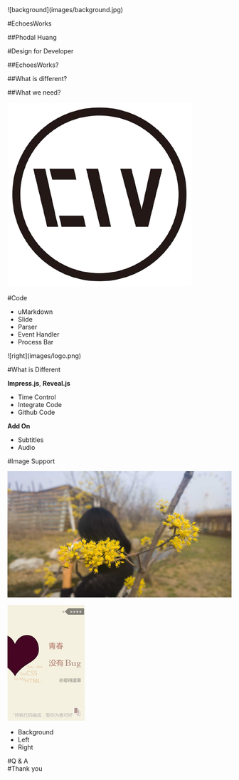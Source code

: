 <section>
![background](images/background.jpg)

#EchoesWorks

##Phodal Huang
  
</section>
<section>

#Design for Developer

##EchoesWorks?

##What is different?

##What we need?
</section>
<section>

![left](images/logo.png)

#Code

* uMarkdown
* Slide
* Parser
* Event Handler
* Process Bar

</section>
<section>
![right](images/logo.png)

#What is Different 

**Impress.js**, **Reveal.js**

* Time Control
* Integrate Code
* Github Code
 
**Add On**
 
* Subtitles
* Audio 

</section>
<section>
#Image Support

![background](images/background.jpg)

![right](images/left.jpg)

* Background
* Left
* Right

</section>
<section class="first">
#Q & A
</section>
<section class="first">
#Thank you
</section>

